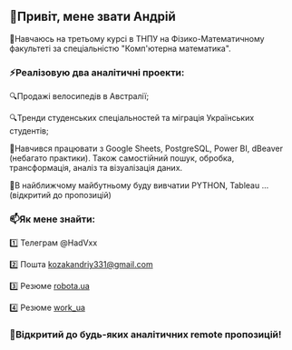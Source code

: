 ## :pushpin:Привіт, мене звати Андрій
:orange_book:Навчаюсь на третьому курсі в ТНПУ на Фізико-Математичному факультеті за спеціальністю "Комп'ютерна математика".

### ⚡Реалізовую два аналітичні проекти: 

:mag:Продажі велосипедів в Австралії;

:mag:Тренди студенських спеціальностей та міграція Українських студентів;

📝Навчився працювати з Google Sheets, PostgreSQL, Power BI, dBeaver (небагато практики). Також самостійний пошук, обробка, трансформація, аналіз та візуалізація даних.

🌱В найближчому майбутньому буду вивчатии PYTHON, Tableau ... (відкритий до пропозицій)

### 📫Як мене знайти:

1️⃣ Телеграм @HadVxx

2️⃣ Пошта kozakandriy331@gmail.com

3️⃣ Резюме [robota.ua](https://robota.ua/my/resumes/24702136)

4️⃣ Резюме [work_ua](https://www.work.ua/jobseeker/my/resumes/view/?id=14488999)
### :loudspeaker:Відкритий до будь-яких аналітичних remote пропозицій!
